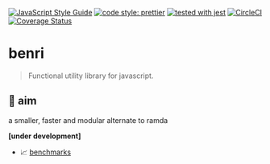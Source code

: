 [![JavaScript Style Guide](https://img.shields.io/badge/code_style-standard-brightgreen.svg)](https://standardjs.com)
[![code style: prettier](https://img.shields.io/badge/code_style-prettier-ff69b4.svg?style=flat-square)](https://github.com/prettier/prettier)
[![tested with jest](https://img.shields.io/badge/tested_with-jest-99424f.svg)](https://github.com/facebook/jest)
[![CircleCI](https://circleci.com/gh/shrynx/benri.svg?style=svg)](https://circleci.com/gh/shrynx/benri)
[![Coverage Status](https://coveralls.io/repos/github/shrynx/benri/badge.svg?branch=master)](https://coveralls.io/github/shrynx/benri?branch=master)

# benri

> Functional utility library for javascript.

## 🎯 aim

a smaller, faster and modular alternate to ramda

**[under development]**

* 📈 [benchmarks](./benchmarks)
